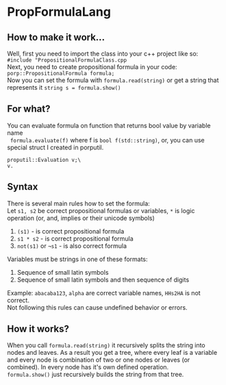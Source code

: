 # PropFormulaLang
## How to make it work...
Well, first you need to import the class into your c++ project like so:\
```#include "PropositionalFormulaClass.cpp```\
Next, you need to create propositional formula in your code:\
```porp::PropositionalFormula formula;```\
Now you can set the formula with ```formula.read(string)``` or get a string that represents it ```string s = formula.show()```
## For what?
You can evaluate formula on function that returns bool value by variable name\
``` formula.evaluate(f)``` where f is ```bool f(std::string)```, or, you can use special struct I created in porputil.
```
proputil::Evaluation v;\
v.
```
## Syntax
There is several main rules how to set the formula:\
Let ```s1, s2``` be correct propositional formulas or variables, ```*``` is logic operation (or, and, implies or their unicode symbols)
1. ```(s1)``` - is correct propositional formula
2. ```s1 * s2``` - is correct propositional formula
3. ```not(s1)``` or ```¬s1``` - is also correct formula

Variables must be strings in one of these formats:
1. Sequence of small latin symbols
2. Sequence of small latin symbols and then sequence of digits

Example: ```abacaba123```, ```alpha``` are correct variable names, ```HHs2HA``` is not correct.\
Not following this rules can cause undefined behavior or errors.

## How it works?
When you call ```formula.read(string)``` it recursively splits the string into nodes and leaves. As a result you get a tree, where
every leaf is a variable and every node is combination of two or one nodes or leaves (or combined). In every node has it's own defined operation.\
```formula.show()``` just recursively builds the string from that tree.
